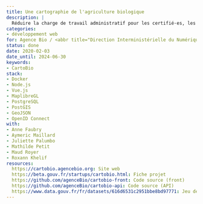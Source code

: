 ```yaml
---
title: Une cartographie de l'agriculture biologique
description: |
  Réduire la charge de travail administratif pour les certifié·es, les auditeur·ices bio et les instructeur·ices PAC. En publier une cartographie d'intérêt environnemental.
categories:
- développement web
for: Agence Bio / <abbr title="Direction Interministérielle du Numérique">DINUM</abbr>
status: done
date: 2020-02-03
date_until: 2024-06-30
keywords:
- CartoBio
stack:
- Docker
- Node.js
- Vue.js
- MaplibreGL
- PostgreSQL
- PostGIS
- GeoJSON
- OpenID Connect
with:
- Anne Faubry
- Aymeric Maillard
- Juliette Palumbo
- Mathilde Petit
- Maud Royer
- Roxann Khelif
resources:
  https://cartobio.agencebio.org: Site web
  https://beta.gouv.fr/startups/cartobio.html: Fiche projet
  https://github.com/agenceBio/cartobio-front: Code source (front)
  https://github.com/agenceBio/cartobio-api: Code source (API)
  https://www.data.gouv.fr/fr/datasets/616d6531c2951bbe8bd97771: Jeu de données des parcelles cultivées en bio
---
```


